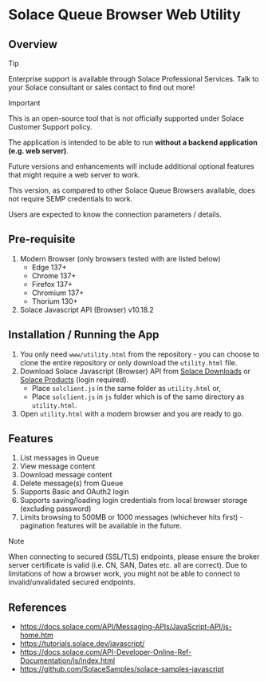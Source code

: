 # Solace Queue Browser Web Utility

## Overview

> [!TIP]
> Enterprise support is available through Solace Professional Services. Talk to your Solace consultant or sales contact to find out more!

> [!IMPORTANT]
> This is an open-source tool that is not officially supported under Solace Customer Support policy.

The application is intended to be able to run **without a backend application (e.g. web server)**.

Future versions and enhancements will include additional optional features that might require a web server to work.

This version, as compared to other Solace Queue Browsers available, does not require SEMP credentials to work.

Users are expected to know the connection parameters / details.

## Pre-requisite

1. Modern Browser (only browsers tested with are listed below)
   - Edge 137+
   - Chrome 137+
   - Firefox 137+
   - Chromium 137+
   - Thorium 130+
2. Solace Javascript API (Browser) v10.18.2

## Installation / Running the App

1. You only need `www/utility.html` from the repository - you can choose to clone the entire repository or only download the `utility.html` file.
2. Download Solace Javascript (Browser) API from [Solace Downloads](https://solace.com/downloads/) or [Solace Products](https://products.solace.com/) (login required).
   - Place `solclient.js` in the same folder as `utility.html` or,
   - Place `solclient.js` in `js` folder which is of the same directory as `utility.html`.
3. Open `utility.html` with a modern browser and you are ready to go.

## Features

1. List messages in Queue
2. View message content
3. Download message content
4. Delete message(s) from Queue
5. Supports Basic and OAuth2 login
6. Supports saving/loading login credentials from local browser storage (excluding password)
7. Limits browsing to 500MB or 1000 messages (whichever hits first) - pagination features will be available in the future.

> [!NOTE]
> When connecting to secured (SSL/TLS) endpoints, please ensure the broker server certificate is valid (i.e. CN, SAN, Dates etc. all are correct). Due to limitations of how a browser work, you might not be able to connect to invalid/unvalidated secured endpoints.

## References
- https://docs.solace.com/API/Messaging-APIs/JavaScript-API/js-home.htm
- https://tutorials.solace.dev/javascript/
- https://docs.solace.com/API-Developer-Online-Ref-Documentation/js/index.html
- https://github.com/SolaceSamples/solace-samples-javascript
